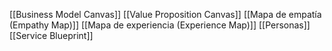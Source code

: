 [[Business Model Canvas]]
[[Value Proposition Canvas]]
[[Mapa de empatía (Empathy Map)]]
[[Mapa de experiencia (Experience Map)]] 
[[Personas]]
[[Service Blueprint]]
